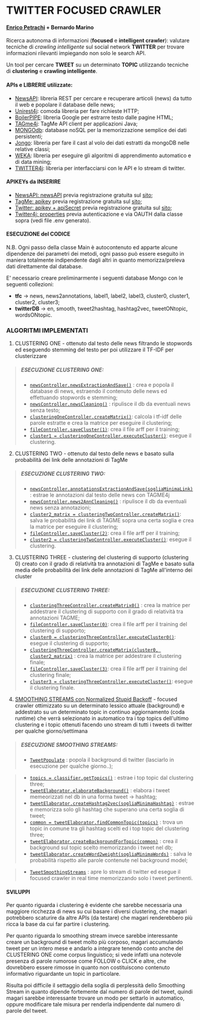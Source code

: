 # TWITTER FOCUSED CRAWLER 

#### <a href="https://github.com/e-petrachi">Enrico Petrachi</a> + Bernardo Marino


Ricerca autonoma di informazioni (**focused** e  **intelligent crawler**): 
valutare tecniche di _crawling intelligente_ sul social network **TWITTER** per trovare informazioni rilevanti impiegando non solo le search API.

Un tool per cercare **TWEET** su un determinato **TOPIC** 
utilizzando tecniche di **clustering** e **crawling intelligente**.


#### APIs e LIBRERIE utilizzate:

* <a href="https://newsapi.org/docs">NewsAPI</a>:
libreria REST per cercare e recuperare articoli (news) da tutto il web e popolare il database delle news;
* <a href="http://unirest.io/java">Unirest4j</a>: 
comoda libreria per fare richieste HTTP;
* <a href="https://github.com/kohlschutter/boilerpipe">BoilerPIPE</a>: 
libreria Google per estrarre testo dalle pagine HTML;
* <a href="https://github.com/enrichman/tagme4j">TAGme4j</a>: 
TagMe API client per applicazioni Java;
* <a href="https://mongodb.github.io/mongo-java-driver/">MONGOdb</a>: 
database noSQL per la memorizzazione semplice dei dati persistenti;
* <a href="https://github.com/bguerout/jongo">Jongo</a>: 
libreria per fare il cast al volo dei dati estratti da mongoDB nelle relative classi;
* <a href="http://weka.sourceforge.net/doc.stable/">WEKA</a>:
 libreria per eseguire gli algoritmi di apprendimento automatico e di data mining;
* <a href="http://twitter4j.org/en/index.html">TWITTER4j</a>:
libreria per interfacciarsi con le API e lo stream di twitter.

#### APIKEYs da INSERIRE

* [NewsAPI: newsAPI](src/main/java/api/news/NewsExtractor.java) 
previa registrazione gratuita sul <a href="https://newsapi.org/docs">sito</a>;
* [TagMe: apikey](src/main/java/api/tagme4j/TagMeClient.java) 
previa registrazione gratuita sul <a href="https://tagme.d4science.org">sito</a>;
* [Twitter: apikey + apiSecret](src/main/java/api/twitter/TweetExtractor.java) 
previa registrazione gratuita sul <a href="https://developer.twitter.com">sito</a>;
* [Twitter4j: properties](twitter4j.properties) 
previa autenticazione e via OAUTH dalla classe sopra (vedi file .env generato).

#### ESECUZIONE del CODICE

N.B. Ogni passo della classe Main è autocontenuto ed apparte alcune dipendenze dei parametri dei metodi, 
ogni passo può essere eseguito in maniera totalmente indipendente dagli altri in quanto memorizza/preleva dati direttamente dal database.

E' necessario creare preliminarmente i seguenti database Mongo con le seguenti collezioni:

* **tfc** -> news, news2annotations, label1, label2, label3, cluster0, cluster1, cluster2, cluster3;
* **twitterDB** -> en, smooth, tweet2hashtag, hashtag2vec, tweetONtopic, wordsONtopic.

### ALGORITMI IMPLEMENTATI

1) CLUSTERING ONE - 
ottenuto dal testo delle news filtrando le stopwords ed eseguendo stemming del testo per poi utilizzare il TF-IDF per clusterizzare

> ##### ESECUZIONE CLUSTERING ONE:
> * [`newsController.newsExtractionAndSave()`](src/main/java/Main.java) : crea e popola il database di news, estraendo il contenuto delle news ed effettuando stopwords e stemming;
> * [`newsController.newsCleaning()`](src/main/java/Main.java) : ripulisce il db da eventuali news senza testo;
> * [`clusteringOneController.createMatrix()`](src/main/java/Main.java): calcola i tf-idf delle parole estratte e crea la matrice per eseguire il clustering;
> * [`fileController.saveCluster(1)`](src/main/java/Main.java): crea il file arff per il training;
> * [`cluster1 = clusteringOneController.executeCluster()`](src/main/java/Main.java): esegue il clustering.



2) CLUSTERING TWO - 
ottenuto dal testo delle news e basato sulla probabilità dei link delle annotazioni di TagMe

> ##### ESECUZIONE CLUSTERING TWO:
> * [`newsController.annotationsExtractionAndSave(sogliaMinimaLink)`](src/main/java/Main.java) : estrae le annotazioni dal testo delle news con TAGME4j
> * [`newsController.news2AnnCleaning()`](src/main/java/Main.java) : ripulisce il db da eventuali news senza annotazioni;
> * [`cluster2_matrix = clusteringTwoController.createMatrix()`](src/main/java/Main.java): salva le probabilità dei link di TAGME sopra una certa soglia e crea la matrice per eseguire il clustering;
> * [`fileController.saveCluster(2)`](src/main/java/Main.java): crea il file arff per il training;
> * [`cluster2 = clusteringTwoController.executeCluster()`](src/main/java/Main.java): esegue il clustering.


3) CLUSTERING THREE - 
clustering del clustering di supporto (clustering 0) creato con il grado di relatività tra annotazioni di TagMe e basato sulla media delle probabilità dei link delle annotazioni di TagMe all'interno dei cluster

> ##### ESECUZIONE CLUSTERING THREE:
> * [`clusteringThreeController.createMatrix0()`](src/main/java/Main.java) : crea la matrice per addestrare il clustering di supporto con il grado di relatività tra annotazioni TAGME;
> * [`fileController.saveCluster(0)`](src/main/java/Main.java): crea il file arff per il training del clustering di supporto;
> * [`cluster0 = clusteringThreeController.executeCluster0()`](src/main/java/Main.java): esegue il clustering di supporto;
> * [`clusteringThreeController.createMatrix(cluster0, cluster2_matrix)`](src/main/java/Main.java) : crea la matrice per addestrare il clustering finale;
> * [`fileController.saveCluster(3)`](src/main/java/Main.java): crea il file arff per il training del clustering finale;
> * [`cluster3 = clusteringThreeController.executeCluster()`](src/main/java/Main.java): esegue il clustering finale.

4) <a href="http://citeseerx.ist.psu.edu/viewdoc/download?doi=10.1.1.221.9092&rep=rep1&type=pdf">SMOOTHING STREAMS con Normalized Stupid Backoff</a> - 
focused crawler ottimizzato su un determinato lessico attuale (background) e addestrato su un determinato topic in continuo aggiornamento (coda runtime) che verrà selezionato in automatico tra i top topics dell'ultimo clustering e i topic ottenuti facendo uno stream di tutti i tweets di twitter per qualche giorno/settimana 

> ##### ESECUZIONE SMOOTHING STREAMS:
> * [`TweetPopulate`](src/main/java/TweetPopulate.java) : popola il background di twitter (lasciarlo in esecuzione per qualche giorno..);

> * [`topics = classifier.getTopics()`](src/main/java/Main.java) : estrae i top topic dal clustering three;
> * [`tweetElaborator.elaborateBackground()`](src/main/java/Main.java) : elabora i tweet memeorizzati nel db in una forma tweet -> hashtag;
> * [`tweetElaborator.createHashtag2vec(sogliaMinimaHashtag)`](src/main/java/Main.java) : estrae e memorizza solo gli hashtag che superano una certa soglia di tweet;
> * [`common = tweetElaborator.findCommonTopic(topics)`](src/main/java/Main.java) : trova un topic in comune tra gli hashtag scelti ed i top topic del clustering three;
> * [`tweetElaborator.createBackgroundForTopic(common)`](src/main/java/Main.java) : crea il background sul topic scelto memorizzando i tweet nel db;
> * [`tweetElaborator.createWord2weight(sogliaMinimaWords)`](src/main/java/Main.java) : salva le probabilità rispetto alle parole contenute nel background model;

> * [`TweetSmoothingStreams`](src/main/java/TweetSmoothingStreams.java) : apre lo stream di twitter ed esegue il focused crawler in real time memorizzando solo i tweet pertinenti.

#### SVILUPPI

Per quanto riguarda i clustering è evidente che sarebbe necessaria una maggiore ricchezza di news su cui basare i diversi clustering,
che magari potrebbero scaturire da altre APIs (da testare) che magari renderebbero più ricca la base da cui far partire i clustering.

Per quanto riguarda lo smoothing stream invece sarebbe interessante creare un background di tweet molto più corposo, 
magari accumulando tweet per un intero mese e andarlo a integrare tenendo conto anche del CLUSTERING ONE come corpus linguistico; 
si vede infatti una notevole presenza di parole rumorose come FOLLOW o CLICK e altre, che dovrebbero essere rimosse in quanto non costituiscono
contenuto informativo riguardante un topic in particolare. 

Risulta poi difficile il settaggio della soglia di perplessità dello Smoothing Stream 
in quanto dipende fortemente dal numero di parole del tweet, quindi magari sarebbe interessante trovare un modo per settarlo in automatico,
oppure modificare tale misura per renderla indipendente dal numero di parole del tweet.
